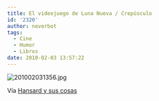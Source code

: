 ```yaml
---
title: El videojuego de Luna Nueva / Crepúsculo
id: '2320'
author: neverbot
tags:
  - Cine
  - Humor
  - Libros
date: 2010-02-03 13:57:22
---
```


![201002031356.jpg](./201002031356.jpg)

Vía [Hansard y sus cosas](http://hansard.tumblr.com/post/342719158/virch-via-fuckyeahdementia)